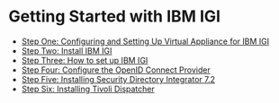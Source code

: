 [title]: # (Getting Started)
[tags]: # (introduction)
[priority]: # (1)
# Getting Started with IBM IGI

* [Step One: Configuring and Setting Up Virtual Appliance for IBM IGI](configuring-setting-up-virtual-1.md)
* [Step Two: Install IBM IGI](install-ibm-igi-2.md)
* [Step Three: How to set up IBM IGI](how-to-set-up-ibm-igi-3.md)
* [Step Four: Configure the OpenID Connect Provider](config-openid-connect-provider-4.md)
* [Step Five: Installing Security Directory Integrator 7.2](installing-security-directory-integrator-2.md)
* [Step Six: Installing Tivoli Dispatcher](installing-tivoli-dispatcher-3.md)
